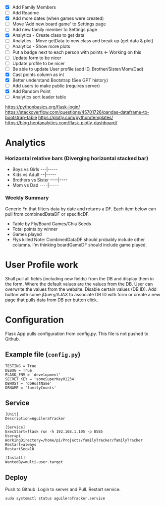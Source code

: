 

- [x] Add Family Members
- [ ] Add Readme
- [x] Add more dates (when games were created)
- [ ] Move 'Add new board game' to Settings page
- [ ] Add new family member to Settings page
- [x] Analytics - Create class to get data
- [ ] Analytics - Move getData to new class and break up (get data & plot)
- [ ] Analytics - Show more plots
- [ ] Put a badge next to each person with points <- Working on this
- [ ] Update form to be nicer
- [ ] Update profile to be nicer
- [ ] Be able to update User profile (add ID, Brother/Sister/Mom/Dad)
- [x] Cast points column as int
- [x] Better understand Bootstrap (See GPT history)
- [ ] Add users to make public (requires server)
- [x] Add Random Point
- [ ] Analytics sort leader table

https://pythonbasics.org/flask-login/
https://stackoverflow.com/questions/45701726/pandas-dataframe-to-bootstrap-table
https://plotly.com/python/templates/
https://blog.heptanalytics.com/flask-plotly-dashboard/

# Analytics
### Horizontal relative bars (Diverging horizontal stacked bar)
 - Boys vs Girls ---|-----
 - Kids vs Adult --|----- 
 - Brothers vs Sister ----|----
 - Mom vs Dad ----|-----

### Weekly Summary
Generic Fn that filters data by date and returns a DF. Each item below can pull from combinedDataDF or specificDF. 
 - Table by Fly/Board Games/Chia Seeds
 - Total points by winner
 - Games played
 - Flys killed
Note: CombinedDataDF should probably include other columns. I'm thinking boardGameDF should include game played.

# User Profile work
Shall pull all fields (including new fields) from the DB and display them in the form. Where the default values are the 
values from the DB. User can overwrite the values from the website. Disable certain values (DB ID). Add button with
some jQuery/AJAX to associate DB ID with form or create a new page that pulls data from DB per button click.

# Configuration
Flask App pulls configuration from config.py. This file is not pushed to Github.

## Example file (`config.py`)
```
TESTING = True
DEBUG = True
FLASK_ENV = 'development'
SECRET_KEY = 'someSuperKey01234'
DBHOST = 'dbHostName'
DBNAME = 'familyCounts'
```

## Service
```
[Unit]
Description=AguileraTracker

[Service]
ExecStart=flask run -h 192.168.1.105 -p 8585
User=pi
WorkingDirectory=/home/pi/Projects/familyTracker/familyTracker
Restart=always
RestartSec=10

[Install]
WantedBy=multi-user.target
```

## Deploy
Push to Github. Login to server and Pull. Restart service.
```
sudo systemctl status aguileraTracker.service
```
